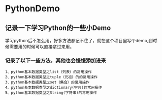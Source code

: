 # PythonDemo
##  记录一下学习Python的一些小Demo
学习python后不怎么用，好多方法都记不住了，就在这个项目里写个demo,到时候需要用的时候可以直接拿过来用。

### 记录了以下一些方法，其他也会慢慢添加进来

    1、python基本数据类型之list（列表）的常用操作
    2、python基本数据类型之tuple（元祖）的的常用操作
    3、python基本数据类型之set（集合）的常用操作
    4、python基本数据类型之dictionary(字典)的常用操作
    5、python基本数据类型之String(字符串)的常用操作
